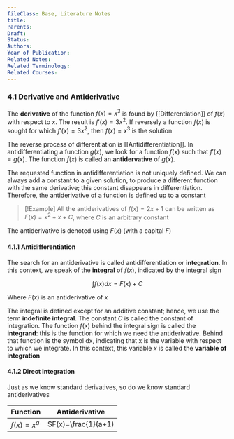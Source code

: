 ```yaml
---
fileClass: Base, Literature Notes
title: 
Parents: 
Draft: 
Status: 
Authors: 
Year of Publication: 
Related Notes: 
Related Terminology: 
Related Courses: 
---
```

### 4.1 Derivative and Antiderivative
The **derivative** of the function $f(x)=x^3$ is found by [[Differentiation]] of $f(x)$ with respect to $x$. The result is $f'(x)=3x^2$. If reversely a function $f(x)$ is sought for which $f'(x)=3x^2$, then $f(x)=x^3$ is the solution

The reverse process of differentiation is [[Antidifferentiation]]. In antidifferentiating a function $g(x)$, we look for a function $f(x)$ such that $f'(x)=g(x)$. The function $f(x)$ is called an **antidervative** of $g(x)$. 

The requested function in antidifferentiation is not uniquely defined. We can always add a constant to a given solution, to produce a different function with the same derivative; this constant disappears in differentiation. Therefore, the antiderivative of a function is defined up to a constant

>[!Example]
>All the antiderivatives of $f(x)=2x+1$ can be written as $F(x)=x^2+x+C$, where $C$ is an arbitrary constant

The antiderivative is denoted using $F(x)$ (with a capital $F$)

#### 4.1.1 Antidifferentiation
The search for an antiderivative is called antidifferentiation or **integration**. In this context, we speak of the **integral** of $f(x)$, indicated by the integral sign

$$
\int f(x)dx=F(x)+C
$$

Where $F(x)$ is an antiderivative of $x$

The integral is defined except for an additive constant; hence, we use the term **indefinite integral**. The constant $C$ is called the constant of integration. The function $f(x)$ behind the integral sign is called the **integrand**: this is the function for which we need the antiderivative. Behind that function is the symbol dx, indicating that x is the variable with respect to which we integrate. In this context, this variable $x$ is called the **variable of integration**

#### 4.1.2 Direct Integration
Just as we know standard derivatives, so do we know standard antiderivatives


| Function   | Antiderivative      |
| ---------- | ------------------- |
| $f(x)=x^a$ | $F(x)=\frac{1}(a+1) |

